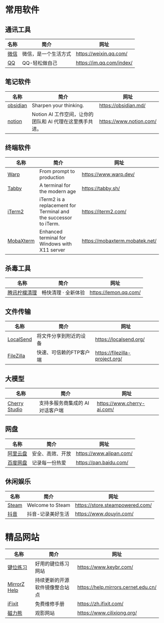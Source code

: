 # 常用软件
## 通讯工具
| 名称 | 简介 | 网址 |
|--|--|--|
|[微信](https://weixin.qq.com/)|微信，是一个生活方式|https://weixin.qq.com/|
|[QQ](https://im.qq.com/index/)|QQ-轻松做自己|https://im.qq.com/index/|

## 笔记软件
| 名称 | 简介 | 网址 |
|--|--|--|
|[obsidian](https://obsidian.md/)|Sharpen your thinking.|https://obsidian.md/|
|[notion](https://www.notion.com/)|Notion AI 工作空间，让你的团队和 AI 代理在这里携手共进。|https://www.notion.com/|

## 终端软件
| 名称 | 简介 | 网址 |
|--|--|--|
|[Warp](https://www.warp.dev/download)|From prompt to production|https://www.warp.dev/|
|[Tabby](https://tabby.sh/)|A terminal for the modern age|https://tabby.sh/|
|[iTerm2](https://iterm2.com/)|iTerm2 is a replacement for Terminal and the successor to iTerm.|https://iterm2.com/|
|[MobaXterm](https://mobaxterm.mobatek.net/)|Enhanced terminal for Windows with X11 server|https://mobaxterm.mobatek.net/|

## 杀毒工具
| 名称 | 简介 | 网址 |
|--|--|--|
|[腾讯柠檬清理](https://lemon.qq.com/)|畅快清理 · 全新体验|https://lemon.qq.com/|

## 文件传输
| 名称 | 简介 | 网址 |
|--|--|--|
|[LocalSend](https://localsend.org/)|将文件分享到附近的设备|https://localsend.org/|
|[FileZilla](https://filezilla-project.org/)|快速、可信赖的FTP客户端|https://filezilla-project.org/|

## 大模型
| 名称 | 简介 | 网址 |
|--|--|--|
|[Cherry Studio](https://www.cherry-ai.com/)|支持多服务商集成的 AI 对话客户端|https://www.cherry-ai.com/|

## 网盘
| 名称 | 简介 | 网址 |
|--|--|--|
|[阿里云盘](https://www.alipan.com/)|安全、高效、开放|https://www.alipan.com/|
|[百度网盘](https://pan.baidu.com/)|记录每一份热爱|https://pan.baidu.com/|

## 休闲娱乐
| 名称 | 简介 | 网址 |
|--|--|--|
|[Steam](https://store.steampowered.com/)|Welcome to Steam|https://store.steampowered.com/|
|[抖音](https://www.douyin.com/)|抖音-记录美好生活|https://www.douyin.com/|

# 精品网站
| 名称 | 简介 | 网址 |
|--|--|--|
|[键位练习](https://www.keybr.com/)|好用的键位练习网站|https://www.keybr.com/|
|[MirrorZ Help](https://help.mirrors.cernet.edu.cn/)|持续更新的开源软件镜像整合站点|https://help.mirrors.cernet.edu.cn/|
|[iFixit](https://zh.ifixit.com/)|免费维修手册|https://zh.ifixit.com/|
|[磁力熊](https://www.cilixiong.org/)|观影网站|https://www.cilixiong.org/|